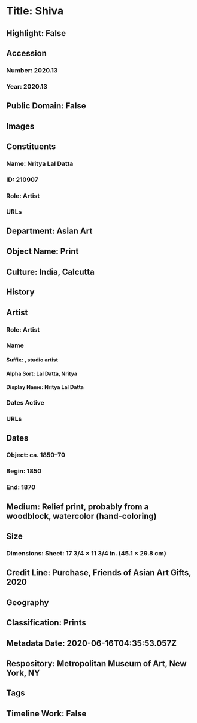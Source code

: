 # Title: Shiva
## Highlight: False
## Accession
### Number: 2020.13
### Year: 2020.13
## Public Domain: False
## Images
## Constituents
### Name: Nritya Lal Datta
### ID: 210907
### Role: Artist
### URLs
## Department: Asian Art
## Object Name: Print
## Culture: India, Calcutta
## History
## Artist
### Role: Artist
### Name
#### Suffix: , studio artist
#### Alpha Sort: Lal Datta, Nritya
#### Display Name: Nritya Lal Datta
### Dates Active
### URLs
## Dates
### Object: ca. 1850–70
### Begin: 1850
### End: 1870
## Medium: Relief print, probably from a woodblock, watercolor (hand-coloring)
## Size
### Dimensions: Sheet: 17 3/4 × 11 3/4 in. (45.1 × 29.8 cm)
## Credit Line: Purchase, Friends of Asian Art Gifts, 2020
## Geography
## Classification: Prints
## Metadata Date: 2020-06-16T04:35:53.057Z
## Respository: Metropolitan Museum of Art, New York, NY
## Tags
## Timeline Work: False